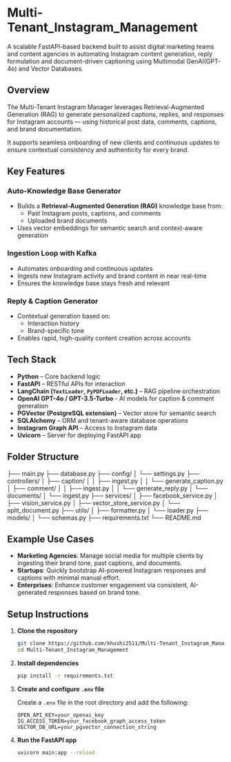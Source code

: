 # Multi-Tenant_Instagram_Management

A scalable FastAPI-based backend built to assist digital marketing teams and content agencies in automating Instagram content generation, reply formulation and document-driven captioning using Multimodal GenAI(GPT-4o) and Vector Databases.


## Overview

The Multi-Tenant Instagram Manager leverages Retrieval-Augmented Generation (RAG) to generate personalized captions, replies, and responses for Instagram accounts — using historical post data, comments, captions, and brand documentation.

It supports seamless onboarding of new clients and continuous updates to ensure contextual consistency and authenticity for every brand.


## Key Features

### Auto-Knowledge Base Generator
- Builds a **Retrieval-Augmented Generation (RAG)** knowledge base from:
  - Past Instagram posts, captions, and comments
  - Uploaded brand documents
- Uses vector embeddings for semantic search and context-aware generation

### Ingestion Loop with Kafka
- Automates onboarding and continuous updates
- Ingests new Instagram activity and brand content in near real-time
- Ensures the knowledge base stays fresh and relevant

### Reply & Caption Generator
- Contextual generation based on:
  - Interaction history
  - Brand-specific tone
- Enables rapid, high-quality content creation across accounts


## Tech Stack

- **Python** – Core backend logic
- **FastAPI** – RESTful APIs for interaction
- **LangChain (`TextLoader`, `PyPDFLoader`, etc.)** – RAG pipeline orchestration
- **OpenAI GPT-4o / GPT-3.5-Turbo** - AI models for caption & comment generation 
- **PGVector (PostgreSQL extension)** – Vector store for semantic search  
- **SQLAlchemy** – ORM and tenant-aware database operations
- **Instagram Graph API** – Access to Instagram data
- **Uvicorn** – Server for deploying FastAPI app     

## Folder Structure

├── main.py
├── database.py
├── config/
│   └── settings.py
├── controllers/
│   ├── caption/
│   │   ├── ingest.py
│   │   └── generate_caption.py
│   ├── comment/
│   │   ├── ingest.py
│   │   └── generate_reply.py
│   └── documents/
│       └── ingest.py
├── services/
│   ├── facebook_service.py
│   ├── vision_service.py
│   ├── vector_store_service.py
│   └── split_document.py
├── utils/
│   ├── formatter.py
│   └── loader.py
├── models/
│   └── schemas.py
├── requirements.txt
└── README.md


## Example Use Cases
 
- **Marketing Agencies**: Manage social media for multiple clients by ingesting their brand tone, past captions, and documents.
- **Startups**: Quickly bootstrap AI-powered Instagram responses and captions with minimal manual effort.
- **Enterprises**: Enhance customer engagement via consistent, AI-generated responses based on brand tone.


## Setup Instructions

1. **Clone the repository**
   ```bash
   git clone https://github.com/khushi2511/Multi-Tenant_Instagram_Management.git
   cd Multi-Tenant_Instagram_Management
   ```

2. **Install dependencies**
   ```bash
   pip install -r requirements.txt
   ```

3. **Create and configure `.env` file**

   Create a `.env` file in the root directory and add the following:
   ```env
   OPEN_API_KEY=your_openai_key
   IG_ACCESS_TOKEN=your_facebook_graph_access_token
   VECTOR_DB_URL=your_pgvector_connection_string
   ```

4. **Run the FastAPI app**
   ```bash
   uvicorn main:app --reload
   ```

